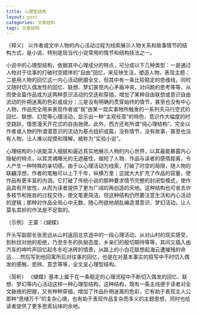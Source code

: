 ```yaml
---
title: 心理型结构
layout: post
categories: 文章结构
tags: 文章结构
---
```


〔释义〕 以作者或文中人物的内心活动过程为线索展示人物关系和故事情节的结构方式，是小说、特别是现当代小说常用的情节和结构技法之一。

小说中的心理型结构，依据其中心理成分的特点，可分成以下几种类型：一是通过人物对于往事的打破时空顺序的“自由”回忆，来反映生活，塑造人物，表现主题；二是用人物的回忆这一内心活动统摄全文，但其中有一条比较稳定的思维线，同时又随时切入偶发性的回忆、联想、梦幻甚至内心矛盾冲突，对问题的思考等等，从而使全篇作品成为这两种意识活动的交迭和穿插，增加了某种自由联想或意识自由流动的扑朔迷离的色彩或成分；三是没有明确的贯穿始终的情节，甚至也没有中心人物，作品完全用来表现作者或“我”由某一现实事物所触发的一系列天马行空式的回忆、联想、幻觉等心理活动，显示出一种“主观任意”的特色，意识作大幅度的时空跳跃，情思漫天开花式的自由驰骋。此外，西方还有所谓“纯心理结构”，完全以作者或人物的所谓潜意识的流动为基点组织成篇，没有情节，没有故事，甚至也没有人物，让人难以捉摸和理解，被称为“实验小说”。

心理结构的小说能深入细腻和逼近真实地展示人物的内心世界，以其最能暴露内心隐秘的特点，以其灵魂曝光的无遮蔽性，缩短了人物、作品与读者的感情距离，令人产生一种特殊的亲切感。由于以心理活动为线索，打破了时空的局限，随人物的联翩浮想，作者的笔触可以上下千年，纵横万里；这就大大扩充了作品的容量，使作品有更丰富的内涵。它打破了传统小说的那种要求情节完整的封闭型模式，使作品具有开放性，从而为读者提供了更为广阔的再创造的天地。这种结构也可省去许多枝节和拖沓的过程交待，使文笔更简洁。但这种结构仍然要注意生活和内心活动的逻辑；那种对作品全局心中无数、随心所欲地胡乱编造潜意识、梦幻活动，让人莫名其妙的作法是不足取的。

〔示例〕 王蒙：《蝴蝶》

开头写副部长张思远从山村返回北京途中的一段心理活动，从对山村的现实感受，到秋纹对他的拒绝，乃至冬冬的执拗态度，乡亲们的殷切期待等等，其间又插入由汽车的呻吟声回忆起冬冬吃冰砖的情景，从路上的小白花联想起海云遭摧残的命运……然后写到他回寓所后对往事的回忆，也是在对基本事实的叙写中不时切入偶发的感触、思辨、意念等等，全文呈心理型结构。

〔简析〕 《蝴蝶》基本上属于在一条稳定的心理流程中不断切入偶发的回忆、联想、梦幻等内心活动这样一种心理型结构，这种结构，既有一条主线便于读者对全文脉络的把握，又有种种穿插，增加了作品扑朔迷离的色彩，它有助于表现主人公那种“思绪万千”的复杂心境，也有助于表现作品复杂而多义的主题思想，同时也给读者提供了更多思索玩味的余地。 